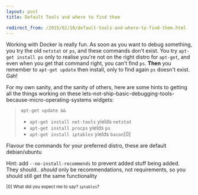 ```yaml
---
layout: post
title: Default Tools and where to find them

redirect_from: /2015/02/10/default-tools-and-where-to-find-them.html
---
```



Working with Docker is really fun. As soon as you want to debug something, you try the old `netstat` or `ps`, and these commands don't exist. You try `apt-get install ps` only to realise you're not on the right distro for `apt-get`, and even when you get that command right, you can't find `ps`. **Then** you remember to `apt-get update` then install, only to find again `ps` doesn't exist. Gah!

For my own sanity, and the sanity of others, here are some hints to getting all the things working on these lets-not-ship-basic-debugging-tools-because-micro-operating-systems widgets: 


 > `apt-get update && `
 >
 >    - `apt-get install net-tools` yields `netstat`
 >    - `apt-get install procps` yields `ps`
 >    - `apt-get install iptables` yields `bacon`[0]

Flavour the commands for your preferred distro, these are default debian/ubuntu

Hint: add `--no-install-recommends` to prevent added stuff being added. They should.. *should* only be recommendations, not requirements, so you should still get the same functionality


<sub>[0] What did you expect me to say? `iptables`?</sub>



